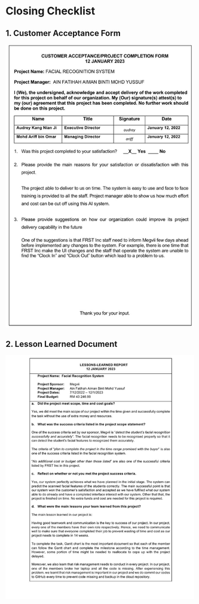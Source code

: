 # Closing Checklist

## 1. Customer Acceptance Form

![alt text](https://github.com/ainfatihahh/Face-Recognition-System/blob/f73f2196e99a05b8a4365d070c08efceb08b5a96/Project-Management-Plan/assets/CustomerAcceptanceForm.jpg "Customer Acceptance Form")

## 2. Lesson Learned Document
![alt text](https://github.com/ainfatihahh/Face-Recognition-System/blob/c1e4e1e054dd4d74fce13f2bf2ba1b58980f4d66/Project-Management-Plan/assets/LessonLearnedReport.jpg "Lesson Learned document") 
